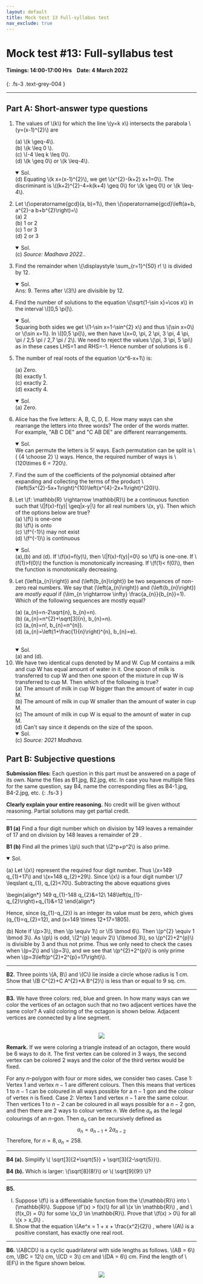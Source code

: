 ```yaml
---
layout: default
title: Mock test 13 Full-syllabus test
nav_exclude: true
---
```



#  Mock test #13: Full-syllabus test

#### Timings: 14:00-17:00 Hrs &nbsp;&nbsp;  Date: 4 March 2022
{: .fs-3 .text-grey-004 }

---


## Part A: Short-answer type questions

<ol>


<li>
<p>
The values of \(k\) for which the line \(y=k x\) intersects the parabola \(y=(x-1)^{2}\) are
</p>
<p>
(a) \(k \geq-4\).<br>
(b) \(k \leq 0 \).<br>
(c) \(-4 \leq k \leq 0\).<br>
(d) \(k \geq 0\) or \(k \leq-4\).<br>
</p>
</li>


<details open><summary>Sol.</summary>
(d) Equating \(k x=(x-1)^{2}\), we get \(x^{2}-(k+2) x+1=0\). The discriminant is \((k+2)^{2}-4=k(k+4) \geq 0\) for \(k \geq 0\) or \(k \leq-4\).
</details>


<li>
<p>
Let \(\operatorname{gcd}(a, b)=1\), then \(\operatorname{gcd}\left(a+b, a^{2}-a b+b^{2}\right)=\)<br>
(a) 2<br>
(b) 1 or 2<br>
(c) 1 or 3<br>
(d) 2 or 3<br>
</p>
</li>

<details open><summary>Sol.</summary>
(c) <i>Source: Madhava 2022.</i>.
</details>


<li><p>Find the remainder when \(\displaystyle \sum_{r=1}^{50} r! \) is divided by 12.</p></li>

<details open><summary>Sol.</summary>
Ans: 9. Terms after \(3!\) are divisible by 12.
</details>


<li>
<p>
Find the number of solutions to the equation \(\sqrt{1-\sin x}=\cos x\) in the interval \([0,5 \pi]\).
</p>
</li>

<details open><summary>Sol.</summary>
Squaring both sides we get \(1-\sin x=1-\sin^{2} x\) and thus \(\sin x=0\) or \(\sin x=1\).
In \([0,5 \pi]\), we then have \(x=0, \pi, 2 \pi, 3 \pi, 4 \pi, \pi / 2,5 \pi / 2,7 \pi / 2\). 
We need to reject the values \(\pi, 3 \pi, 5 \pi\) as in these cases LHS=1 and RHS=-1. Hence number of solutions is 6 .
</details>

<li>
<p>
The number of real roots of the equation \(x^6-x+1\) is:
</p>
<p>
(a) Zero.<br>
(b) exactly 1.<br>
(c) exactly 2.<br>
(d) exactly 4.<br>
</p>

</li>


<details open><summary>Sol.</summary>
(a) Zero. 
</details>



<li>
<p>
Alice has the five letters: A, B, C, D, E. How many ways can she rearrange the letters into three words? The order of the words matter. For example, "AB C DE" and "C AB DE" are different rearrangements.
</p>
</li>

<details open><summary>Sol.</summary>
We can permute the letters is 5! ways. Each permutation can be split is \( {4 \choose 2} \) ways. Hence, the required number of ways is \(120\times 6 = 720\). 
</details>


<li>
<p>
Find the sum of the coefficients of the polynomial obtained after expanding and collecting the terms of the product \(\left(5x^{2}-5x+1\right)^{10}\left(x^{4}-2x+1\right)^{20}\).
</p>
</li>


<li>
<p>
Let \(f: \mathbb{R} \rightarrow \mathbb{R}\) be a continuous function such that \(|f(x)-f(y)| \geq|x-y|\) for all real numbers \(x, y\). Then which
of the options below are true?<br>
(a) \(f\) is one-one<br>
(b) \(f\) is onto<br>
(c) \(f^{-1}\) may not exist<br>
(d) \(f^{-1}\) is continuous<br>
</p>
</li>

<details open><summary>Sol.</summary>
(a),(b) and (d). If \(f(x)=f(y)\), then \(|f(x)-f(y)|=0\) so \(f\) is one-one. If \(f(1)>f(0)\) the function is monotonically increasing. If \(f(1)< f(0)\), then the function is monotonically decreasing.
</details>



<li>
<p>


Let \(\left\{a_{n}\right\}\) and \(\left\{b_{n}\right\}\) be two sequences of non-zero real numbers. We say that \(\left\{a_{n}\right\}\) and \(\left\{b_{n}\right\}\) are <i>mostly equal</i> if \(\lim_{n \rightarrow \infty} \frac{a_{n}}{b_{n}}=1\). Which of the following sequences are mostly equal?<br>

(a) \(a_{n}=n-2\sqrt{n}, b_{n}=n\).<br>
(b) \(a_{n}=n^{2}+\sqrt[3]{n}, b_{n}=n\).<br>
(c) \(a_{n}=n!, b_{n}=n^{n}\).<br>
(d) \(a_{n}=\left(1+\frac{1}{n}\right)^{n}, b_{n}=e\).<br>
<br>
</p>
</li>


<details open><summary>Sol.</summary>
(a) and (d).
</details>


<li>
We have two identical cups denoted by M and W. Cup M contains a milk and cup W has equal amount of water in it. One spoon of milk is 
transferred to cup W and then one spoon of the mixture in cup W is transferred to cup M. Then which of the following is true?<br>
(a) The amount of milk in cup W bigger than the amount of water in cup M.<br>
(b) The amount of milk in cup W smaller than the amount of water in cup M.<br>
(c) The amount of milk in cup W is equal to the amount of water in cup M.<br>
(d) Can't say since it depends on the size of the spoon.<br>
</li>
 

<details open><summary>Sol.</summary>
(c) <i>Source: 2021 Madhava.</i>
</details>

</ol>


## Part B: Subjective questions

**Submission files:** Each question in this part must be answered on a page of its own. Name the files as B1.jpg, B2.jpg, etc. In case you have multiple files
for the same question, say B4, name the corresponding files as B4-1.jpg, B4-2.jpg, etc.
{: .fs-3 }


**Clearly explain your entire reasoning.** No credit will be given without reasoning. Partial solutions may get partial credit.


---


<p><b>B1 (a)</b> Find a four digit number which on division by 149 leaves a remainder of 17 and on division by 148 leaves a remainder of 29 .
</p>




<p><b>B1 (b)</b> Find all the primes \(p\)  such that \(2^p+p^2\) is also prime.
</p>



<details open><summary>Sol.</summary>

<p>
(a) Let \(x\) represent the required four digit number. Thus \(x=149 q_{1}+17\) and \(x=148 q_{2}+29\).
Since \(x\) is a four digit number \(7 \leqslant q_{1}, q_{2}<70\).
Subtracting the above equations gives

\begin{align*}
149 q_{1}-148 q_{2}&=12\\
148\left(q_{1}-q_{2}\right)+q_{1}&=12
\end{align*}

Hence, since \(q_{1}-q_{2}\) is an integer its value must be zero, which gives
\(q_{1}=q_{2}=12\), and \(x=149 \times 12+17=1805\).
</p>

<p>
(b) Note if \(p>3\), then \(p \equiv 1\) or \(5 \bmod 6\). Then \(p^{2} \equiv 1 \bmod 3\). As \(p\) is odd, \(2^{p} \equiv 2\) \(\bmod 3\), so \(p^{2}+2^{p}\) is divisible by 3 and thus not prime. Thus we only need to check the cases when \(p=2\) and \(p=3\), and we see that \(p^{2}+2^{p}\) is only prime when \(p=3\left(p^{2}+2^{p}=17\right)\).
</p>
</details>



---

<p>
<b>B2.</b>  
Three points \(A, B\) and \(C\) lie inside a circle whose radius is 1 cm. Show that \(B C^{2}+C A^{2}+A B^{2}\) is less than or equal to 9 sq. cm.
</p>

---

<p>
<b>B3.</b> We have three colors: red, blue and green. In how many ways can we color the vertices of an octagon such that no two adjacent vertices have
the same color? A valid coloring of the octagon is shown below. Adjacent vertices are connected by a line segment.</p>


<p style="text-align:center">
<br><img src="/assets/images/001_22_b3_octagon_coloring.png"/>
</p>


<p><b>Remark.</b> If we were coloring a triangle instead of an octagon, there would be 6 ways to do it. The first vertex can be colored in 3 ways, the second vertex can
be colored 2 ways and the color of the third vertex would be fixed.</p>



For any $n$-polygon with four or more sides, we consider two cases.
Case 1: Vertex 1 and vertex $n-1$ are different colours. Then this means that vertices 1 to $n-1$ can be coloured in all ways possible for a $n-1$ gon and the colour of vertex $n$ is fixed. Case 2: Vertex 1 and vertex $n-1$ are the same colour. Then vertices 1 to $n-2$ can be coloured in all ways possible for a $n-2$ gon, and then there are 2 ways to colour vertex $n$.
We define $a_{n}$ as the legal colourings of an $n$-gon. Then $a_{n}$ can be recursively defined as
$$
a_{n}=a_{n-1}+2 a_{n-2}
$$
Therefore, for $n=8, a_{n}=258$.


---


<!--
https://sumo.stanford.edu/pdfs/smt2021/guts-solutions.pdf
-->


<p>
<b>B4 (a).</b> Simplify \( \sqrt[3]{2+\sqrt{5}} + \sqrt[3]{2-\sqrt{5}}\).
</p>


<p>
<b>B4 (b).</b> Which is larger: \(\sqrt[8]{8!}\) or \( \sqrt[9]{9!} \)?
</p>


<!--
<p>
<b>B4 (b).</b> Consider the following polynomial where \(a_1,\ldots,a_n\) are distinct integers.

\[ r(x) =  \left(x-a_{1}\right)^{2}\left(x-a_{2}\right)^{2}\left(x-a_{3}\right)^{2} \ldots \left(x-a_{n}\right)^{2}+1 \]

Prove that \(r(x)\) cannot be written as the product of two other polynomials with integral coefficients.

</p>
-->

---

<p>
<b>B5.</b>
<ol type="I">
<li> Suppose \(f\) is a differentiable function from the \(\mathbb{R}\) into \(\mathbb{R}\). Suppose \(f'(x) > f(x)\) for all \(x \in \mathbb{R}\) , and \(f(x_0) = 0\) for some \(x_0 \in \mathbb{R}\). Prove that \(f(x) > 0\) for all \(x > x_0\) .</li>
<li> Show that the equation \(Ae^x = 1 + x + \frac{x^2}{2}\) , where \(A\) is a positive constant, has exactly one real root.</li>
</ol>
</p>

---


<p>
<b>B6.</b> \(ABCD\) is a cyclic quadrilateral with side lengths as follows.  \(AB = 6\) cm,
\(BC = 12\) cm, \(CD = 3\) cm and \(DA = 6\) cm. Find the length of \(EF\)
in the figure shown below.
</p>

<p style="text-align:center">
<img src="/assets/images/mt7_cyclic.png"/>
</p>

<!--
From MT7 last time. SMT. Ans = 10\sqrt{2}. Use similar triangles.
-->



